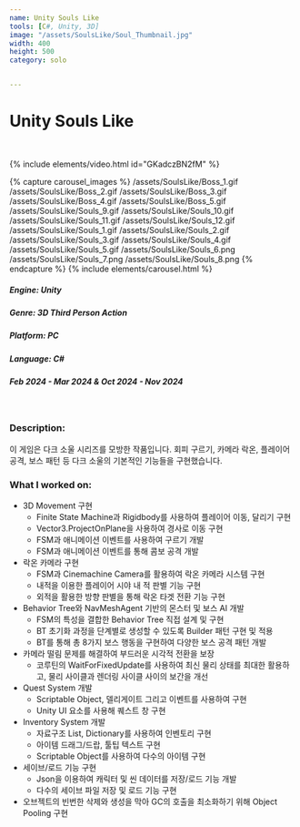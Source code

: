 ```yaml
---
name: Unity Souls Like
tools: [C#, Unity, 3D]
image: "/assets/SoulsLike/Soul_Thumbnail.jpg"
width: 400
height: 500
category: solo


---
```

# Unity Souls Like
<br>

{% include elements/video.html id="GKadczBN2fM" %}

{% capture carousel_images %}
/assets/SoulsLike/Boss_1.gif
/assets/SoulsLike/Boss_2.gif
/assets/SoulsLike/Boss_3.gif
/assets/SoulsLike/Boss_4.gif
/assets/SoulsLike/Boss_5.gif
/assets/SoulsLike/Souls_9.gif
/assets/SoulsLike/Souls_10.gif
/assets/SoulsLike/Souls_11.gif
/assets/SoulsLike/Souls_12.gif
/assets/SoulsLike/Souls_1.gif
/assets/SoulsLike/Souls_2.gif
/assets/SoulsLike/Souls_3.gif
/assets/SoulsLike/Souls_4.gif
/assets/SoulsLike/Souls_5.gif
/assets/SoulsLike/Souls_6.png
/assets/SoulsLike/Souls_7.png
/assets/SoulsLike/Souls_8.png
{% endcapture %}
{% include elements/carousel.html %}

##### Engine: Unity
##### Genre: 3D Third Person Action
##### Platform: PC
##### Language: C# 
##### Feb 2024 - Mar 2024 & Oct 2024 - Nov 2024
<br>

### Description:
이 게임은 다크 소울 시리즈를 모방한 작품입니다. 회피 구르기, 카메라 락온, 플레이어 공격, 보스 패턴 등 다크 소울의 기본적인 기능들을 구현했습니다.

### What I worked on:
- 3D Movement 구현
    - Finite State Machine과 Rigidbody를 사용하여 플레이어 이동, 달리기 구현
    - Vector3.ProjectOnPlane을 사용하여 경사로 이동 구현
    - FSM과 애니메이션 이벤트를 사용하여 구르기 개발
    - FSM과 애니메이션 이벤트를 통해 콤보 공격 개발
- 락온 카메라 구현
    - FSM과 Cinemachine Camera를 활용하여 락온 카메라 시스템 구현
    - 내적을 이용한 플레이어 시야 내 적 판별 기능 구현
    - 외적을 활용한 방향 판별을 통해 락온 타겟 전환 기능 구현
- Behavior Tree와 NavMeshAgent 기반의 몬스터 및 보스 AI 개발
    - FSM의 특성을 결합한 Behavior Tree 직접 설계 및 구현
    - BT 초기화 과정을 단계별로 생성할 수 있도록 Builder 패턴 구현 및 적용
    - BT를 통해 총 8가지 보스 행동을 구현하여 다양한 보스 공격 패턴 개발
- 카메라 떨림 문제를 해결하여 부드러운 시각적 전환을 보장
    - 코루틴의 WaitForFixedUpdate를 사용하여 최신 물리 상태를 최대한 활용하고, 물리 사이클과 렌더링 사이클 사이의 보간을 개선
- Quest System 개발
    - Scriptable Object, 델리게이트 그리고 이벤트를 사용하여 구현
    - Unity UI 요소를 사용해 퀘스트 창 구현
- Inventory System 개발
    - 자료구조 List, Dictionary를 사용하여 인벤토리 구현
    - 아이템 드래그/드랍, 툴팁 텍스트 구현
    - Scriptable Object를 사용하여 다수의 아이템 구현
- 세이브/로드 기능 구현
    - Json을 이용하여 캐릭터 및 씬 데이터를 저장/로드 기능 개발
    - 다수의 세이브 파일 저장 및 로드 기능 구현
- 오브젝트의 빈번한 삭제와 생성을 막아 GC의 호출을 최소화하기 위해 Object Pooling 구현

